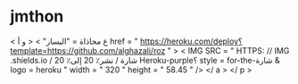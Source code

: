 # jmthon

< ع  محاذاة = "اليسار" > < و  أ href = " https://heroku.com/deploy؟template=https://github.com/alghazali/roz " >  < IMG  SRC = " HTTPS: // IMG .shields.io / شارة / نشر٪ 20 إلى٪ 20 Heroku-purple؟ style = for-the-شارة & logo = heroku "  width = " 320 "  height = " 58.45 " /> </ a > </ p >
